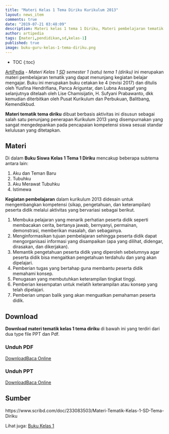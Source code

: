 ```yaml
---
title: "Materi Kelas 1 Tema Diriku Kurikulum 2013"
layout: news_item
comments: true
date: "2019-07-21 03:48:09"
description: Materi kelas 1 tema 1 Diriku, Materi pembelajaran tematik kurikulum 2013 revisi 2017 yang diperuntukkan bagi siswa kelas 1 sekolah dasar sebagai penunjang dalam melaksanakan aktivitas pembelajaran dikelas.
author: artipedia
tags: [materi,pendidikan,sd,kelas-1]
published: true
image: buku-guru-kelas-1-tema-diriku.png
---
```

* TOC
{:toc}

[ArtiPedia](/ "ArtiPedia") - *Materi Kelas 1 <acronym title="Sekolah Dasar">SD</acronym> semester 1 (satu) tema 1 (diriku)* ini merupakan materi pembelajaran tematik yang dapat menunjang kegiatan belajar mengajar. Buku ini merupakan buku cetakan ke 4 (revisi 2017) dan ditulis oleh Yusfina Hendrifiana, Panca Ariguntar, dan Lubna Assagaf yang selanjutnya ditelaah oleh Lise Chamisijatin, H. Sufyani Prabawanto, dkk kemudian diterbitkan oleh Pusat Kurikulum dan Perbukuan, Balitbang, Kemendikbud. 

**Materi tematik tema diriku** dibuat berbasis aktivitas ini disusun sebagai salah satu penunjang penerapan Kurikulum 2013 yang disempurnakan yang sangat mengedepankan pada pencapaian kompetensi siswa sesuai standar kelulusan yang ditetapkan.

## Materi
Di dalam <strong>Buku Siswa</strong> <strong>Kelas 1 Tema 1 Diriku</strong> mencakup beberapa subtema antara lain: 
1. Aku dan Teman Baru
2. Tubuhku
3. Aku Merawat Tubuhku
4. Istimewa

<b>Kegiatan pembelajaran</b> dalam kurikulum 2013 didesain untuk mengembangkan kompetensi (sikap, pengetahuan, dan keterampilan) peserta didik melalui aktivitas yang bervariasi sebagai berikut.
<ol><li>Membuka pelajaran yang menarik perhatian peserta didik seperti membacakan cerita, bertanya jawab, bernyanyi, permainan, demonstrasi, memberikan masalah, dan sebagainya.</li><li>Menginformasikan tujuan pembelajaran sehingga peserta didik dapat mengorganisasi informasi yang disampaikan (apa yang dilihat, didengar, dirasakan, dan dikerjakan).</li><li>Memantik pengetahuan peserta didik yang diperoleh sebelumnya agar peserta didik bisa mengaitkan pengetahuan terdahulu dan yang akan dipelajari.</li><li>Pemberian tugas yang bertahap guna membantu peserta didik memahami konsep.</li><li>Penugasan yang membutuhkan keterampilan tingkat tinggi.</li><li>Pemberian kesempatan untuk melatih keterampilan atau konsep yang telah dipelajari.</li><li>Pemberian umpan balik yang akan menguatkan pemahaman peserta didik.</li></ol>
  
## Download
**Download materi tematik kelas 1 tema diriku** di bawah ini yang terdiri dari dua type file PPT dan Pdf.

### Unduh PDF
<div>
<a class="button download" href="https://docs.google.com/uc?export=download&id=19yUn6I5TZj0PttZlnPVqY-K8I5MARzom" rel="nofollow" target="_blank" title="Download">Download</a><a class="button demo open-dialog" href="https://drive.google.com/file/d/19yUn6I5TZj0PttZlnPVqY-K8I5MARzom/preview" Title="Baca Online" rel="nofollow">Baca Online</a>
</div>


### Unduh PPT
<div>  
<a class="button download" href="https://docs.google.com/uc?export=download&id=1N2oH3-jDy_B9s2o9qKOU7OxdWgb64q7w" rel="nofollow" target="_blank" title="Download">Download</a><a class="button demo open-dialog" href="https://drive.google.com/file/d/1N2oH3-jDy_B9s2o9qKOU7OxdWgb64q7w/preview" Title="Baca Online" rel="nofollow">Baca Online</a>
</div>


## Sumber
<div class="sumber">https://www.scribd.com/doc/233083503/Materi-Tematik-Kelas-1-SD-Tema-Diriku</div>

Lihat juga: [Buku Kelas 1](https://artipedia.id/wiki/buku-guru-kelas-1-sd-kurikulum-2013-revisi.html "Buku Kelas 1")
